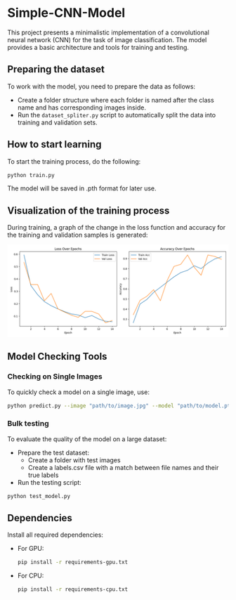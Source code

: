 # Simple-CNN-Model

This project presents a minimalistic implementation of a convolutional neural network (CNN) for the task of image classification. The model provides a basic architecture and tools for training and testing.

## Preparing the dataset
To work with the model, you need to prepare the data as follows:
- Create a folder structure where each folder is named after the class name and has corresponding images inside.
- Run the `dataset_spliter.py` script to automatically split the data into training and validation sets.


## How to start learning

To start the training process, do the following:
```bash
python train.py
```
The model will be saved in .pth format for later use.

## Visualization of the training process
During training, a graph of the change in the loss function and accuracy for the training and validation samples is generated:
<div align="center">
  <img src="checkpoints/training_curves.png" alt="График потерь" width="800"/>
</div>

## Model Checking Tools
### Checking on Single Images
To quickly check a model on a single image, use:

```bash
python predict.py --image "path/to/image.jpg" --model "path/to/model.pth"
```
### Bulk testing
To evaluate the quality of the model on a large dataset:
- Prepare the test dataset:
  - Create a folder with test images
  - Create a labels.csv file with a match between file names and their true labels
- Run the testing script:

```bash
python test_model.py
```

## Dependencies
Install all required dependencies:
- For GPU:
  ```bash
  pip install -r requirements-gpu.txt
  ```
- For CPU:
  ```bash
  pip install -r requirements-cpu.txt
  ```
